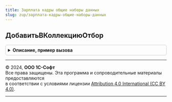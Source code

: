 ```yaml
---
title: Зарплата кадры общие наборы данных
slug: zup/зарплата-кадры-общие-наборы-данных
---
```



## ДобавитьВКоллекциюОтбор
<details style="margin: 1em 0; padding: 0.5em; border: 1px solid #ccc; border-radius: 6px;">

<summary style="font-weight: bold; cursor: pointer;">Описание, пример вызова</summary>

```bsl

// Добавляет в коллекцию описание отбора.
//
// Параметры:
//		КоллекцияОтборов 	- Массив
//		ЛевоеЗначение		- Строка
//		ВидСравнения		- Строка, допустимы условия, применяемые в текстах запросов.
//		ПравоеЗначение		- Любое значение, допустимое в условиях текстов запросов.
//		ОтносительныйПуть	- Булево, если истина, то в параметре ЛевоеЗначение должно содержаться
//								имя измерения, ресурса, реквизита регистра и перед именем через точку будет
//								подставляться имя таблицы из которой осуществляется выборка.
//
Процедура ДобавитьВКоллекциюОтбор(КоллекцияОтборов, ЛевоеЗначение, ВидСравнения, ПравоеЗначение, ОтносительныйПуть = Истина) Экспорт
```

Пример вызова
```bsl
ЗарплатаКадрыОбщиеНаборыДанных.ДобавитьВКоллекциюОтбор(КоллекцияОтборов, ЛевоеЗначение, ВидСравнения, ПравоеЗначение, ОтносительныйПуть);
```
</details>

---

© 2024, **ООО 1С-Софт**  
Все права защищены. Эта программа и сопроводительные материалы предоставляются  
в соответствии с условиями лицензии [Attribution 4.0 International (CC BY 4.0)](https://creativecommons.org/licenses/by/4.0/legalcode).

---
